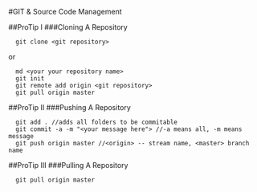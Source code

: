 #GIT & Source Code Management 

##ProTip I
###Cloning A Repository

```
  git clone <git repository>
```

or

```
  md <your your repository name>
  git init 
  git remote add origin <git repository>
  git pull origin master
```

##ProTip II
###Pushing A Repository

```
  git add . //adds all folders to be commitable
  git commit -a -m "<your message here"> //-a means all, -m means message
  git push origin master //<origin> -- stream name, <master> branch name
```

##ProTip III
###Pulling A Repository

```
  git pull origin master
```

